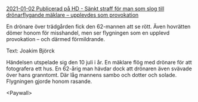 [2021-01-02 Publicerad på HD - Sänkt straff för man som slog till drönarflygande mäklare – upplevdes som provokation](https://www.hd.se/2021-01-02/sankt-straff-for-man-som-slog-till-dronarflygande-maklare--upplevdes-som-provokation?fbclid=IwAR0by0nsWp2bNpGQpMsIWNBcZwK3PkQihbCchUz7qvGOE9k6rKxN9Smzglo)

En drönare över trädgården fick den 62-mannen att se rött. Även hovrätten dömer honom för misshandel, men ser flygningen som en upplevd provokation – och därmed förmildrande.

Text: 
Joakim Björck

Händelsen utspelade sig den 10 juli i år. En mäklare flög med drönare för att fotografera ett hus. En 62-årig man hävdar dock att drönaren även svävade över hans granntomt. Där låg mannens sambo och dotter och solade. Flygningen gjorde honom rasande.

\<Paywall>
